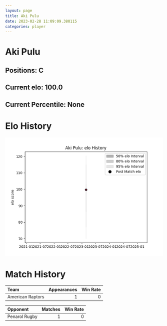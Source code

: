 ```yaml
---  
layout: page  
title: Aki Pulu  
date: 2023-02-28 11:09:09.380115  
categories: player  
---
```

# Aki Pulu

## Positions: C

## Current elo: 100.0

## Current Percentile: None

# Elo History


![elo history](history_AkiPulu.png)
# Match History


| Team             |   Appearances |   Win Rate |
|:-----------------|--------------:|-----------:|
| American Raptors |             1 |          0 |

| Opponent      |   Matches |   Win Rate |
|:--------------|----------:|-----------:|
| Penarol Rugby |         1 |          0 |